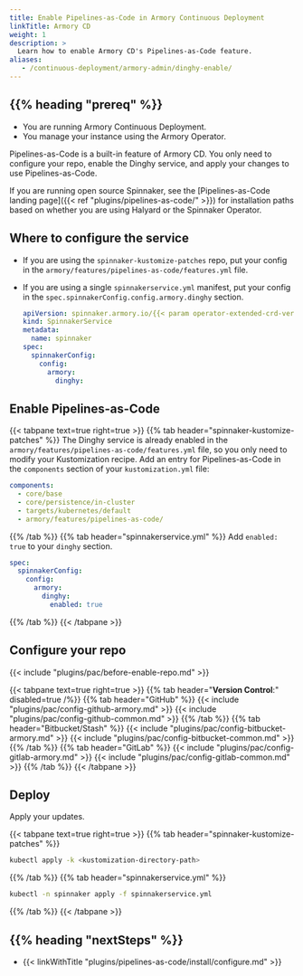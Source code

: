 ```yaml
---
title: Enable Pipelines-as-Code in Armory Continuous Deployment
linkTitle: Armory CD
weight: 1
description: >
  Learn how to enable Armory CD's Pipelines-as-Code feature.
aliases:
   - /continuous-deployment/armory-admin/dinghy-enable/
---
```


## {{% heading "prereq" %}}

* You are running Armory Continuous Deployment.
* You manage your instance using the Armory Operator. 

Pipelines-as-Code is a built-in feature of Armory CD. You only need to configure your repo, enable the Dinghy service, and apply your changes to use Pipelines-as-Code.

If you are running open source Spinnaker, see the [Pipelines-as-Code landing page]({{< ref "plugins/pipelines-as-code/" >}}) for installation paths based on whether you are using Halyard or the Spinnaker Operator.

## Where to configure the service

* If you are using the `spinnaker-kustomize-patches` repo, put your config in the `armory/features/pipelines-as-code/features.yml` file.
* If you are using a single `spinnakerservice.yml` manifest, put your config in the `spec.spinnakerConfig.config.armory.dinghy` section. 

  ```yaml
  apiVersion: spinnaker.armory.io/{{< param operator-extended-crd-version >}}
  kind: SpinnakerService
  metadata:
    name: spinnaker
  spec:
    spinnakerConfig:
      config:
        armory:
          dinghy:
  ```

## Enable Pipelines-as-Code

{{< tabpane text=true right=true  >}}
{{% tab header="spinnaker-kustomize-patches"  %}}
The Dinghy service is already enabled in the `armory/features/pipelines-as-code/features.yml` file, so you only need to modify your Kustomization recipe. Add an entry for Pipelines-as-Code in the `components` section of your `kustomization.yml` file:

```yaml
components:
  - core/base
  - core/persistence/in-cluster
  - targets/kubernetes/default
  - armory/features/pipelines-as-code/
```

{{% /tab %}}
{{% tab header="spinnakerservice.yml"  %}}
Add `enabled: true` to your `dinghy` section.

```yaml
spec:
  spinnakerConfig:
    config:
      armory:
        dinghy:
          enabled: true
```

{{% /tab %}}
{{< /tabpane >}}

## Configure your repo

{{< include "plugins/pac/before-enable-repo.md" >}}

{{< tabpane text=true right=true  >}}
{{% tab header="**Version Control**:" disabled=true /%}}
{{% tab header="GitHub"  %}}
{{< include "plugins/pac/config-github-armory.md" >}}
{{< include "plugins/pac/config-github-common.md" >}}
{{% /tab %}}
{{% tab header="Bitbucket/Stash"  %}}
{{< include "plugins/pac/config-bitbucket-armory.md" >}}
{{< include "plugins/pac/config-bitbucket-common.md" >}}
{{% /tab %}}
{{% tab header="GitLab"  %}}
{{< include "plugins/pac/config-gitlab-armory.md" >}}
{{< include "plugins/pac/config-gitlab-common.md" >}}
{{% /tab %}}
{{< /tabpane >}}

## Deploy

Apply your updates.

{{< tabpane text=true right=true  >}}
{{% tab header="spinnaker-kustomize-patches"  %}}
```bash
kubectl apply -k <kustomization-directory-path>
```
{{% /tab %}}
{{% tab header="spinnakerservice.yml"  %}}
```bash
kubectl -n spinnaker apply -f spinnakerservice.yml
```
{{% /tab %}}
{{< /tabpane >}}


## {{% heading "nextSteps" %}}

* {{< linkWithTitle "plugins/pipelines-as-code/install/configure.md" >}}